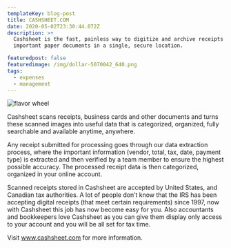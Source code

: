 ```yaml
---
templateKey: blog-post
title: CASHSHEET.COM
date: 2020-05-02T23:30:44.072Z
description: >+
  Cashsheet is the fast, painless way to digitize and archive receipts and
  important paper documents in a single, secure location.

featuredpost: false
featuredimage: /img/dollar-5070042_640.png
tags:
  - expenses
  - management
---
```

![flavor wheel](/img/dollar-5070042_640.png)

Cashsheet scans receipts, business cards and other documents and turns these scanned images into useful data that is categorized, organized, fully searchable and available anytime, anywhere.

Any receipt submitted for processing goes through our data extraction process, where the important information (vendor, total, tax, date, payment type) is extracted and then verified by a team member to ensure the highest possible accuracy. The processed receipt data is then categorized, organized in your online account.

Scanned receipts stored in Cashsheet are accepted by United States, and Canadian tax authorities. A lot of people don’t know that the IRS has been accepting digital receipts (that meet certain requirements) since 1997, now with Cashsheet this job has now become easy for you. Also accountants and bookkeepers love Cashsheet as you can give them display only access to your account and you will be all set for tax time.

Visit www.cashsheet.com for more information.